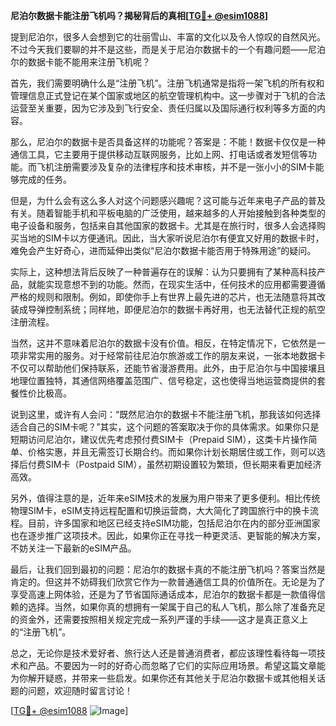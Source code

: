 **尼泊尔数据卡能注册飞机吗？揭秘背后的真相[[TG💪+ @esim1088](https://t.me/s/esim1088)]**

提到尼泊尔，很多人会想到它的壮丽雪山、丰富的文化以及令人惊叹的自然风光。不过今天我们要聊的并不是这些，而是关于尼泊尔数据卡的一个有趣问题——尼泊尔的数据卡能不能用来注册飞机呢？

首先，我们需要明确什么是“注册飞机”。注册飞机通常是指将一架飞机的所有权和管理信息正式登记在某个国家或地区的航空管理机构中。这一步骤对于飞机的合法运营至关重要，因为它涉及到飞行安全、责任归属以及国际通行权利等多方面的内容。

那么，尼泊尔的数据卡是否具备这样的功能呢？答案是：不能！数据卡仅仅是一种通信工具，它主要用于提供移动互联网服务，比如上网、打电话或者发短信等功能。而飞机注册需要涉及复杂的法律程序和技术审核，并不是一张小小的SIM卡能够完成的任务。

但是，为什么会有这么多人对这个问题感兴趣呢？这可能与近年来电子产品的普及有关。随着智能手机和平板电脑的广泛使用，越来越多的人开始接触到各种类型的电子设备和服务，包括来自其他国家的数据卡。尤其是在旅行时，很多人会选择购买当地的SIM卡以方便通讯。因此，当大家听说尼泊尔有便宜又好用的数据卡时，难免会产生好奇心，进而延伸出类似“尼泊尔数据卡能否用于特殊用途”的疑问。

实际上，这种想法背后反映了一种普遍存在的误解：认为只要拥有了某种高科技产品，就能实现意想不到的功能。然而，在现实生活中，任何技术的应用都需要遵循严格的规则和限制。例如，即使你手上有世界上最先进的芯片，也无法随意将其改装成导弹控制系统；同样地，即便尼泊尔的数据卡再好用，也无法替代正规的航空注册流程。

当然，这并不意味着尼泊尔的数据卡没有价值。相反，在特定情况下，它依然是一项非常实用的服务。对于经常前往尼泊尔旅游或工作的朋友来说，一张本地数据卡不仅可以帮助他们保持联系，还能节省漫游费用。此外，由于尼泊尔与中国接壤且地理位置独特，其通信网络覆盖范围广、信号稳定，这也使得当地运营商提供的套餐性价比极高。

说到这里，或许有人会问：“既然尼泊尔的数据卡不能注册飞机，那我该如何选择适合自己的SIM卡呢？”其实，这个问题的答案取决于你的具体需求。如果你只是短期访问尼泊尔，建议优先考虑预付费SIM卡（Prepaid SIM），这类卡片操作简单、价格实惠，并且无需签订长期合约。而如果你计划长期居住或工作，则可以选择后付费SIM卡（Postpaid SIM），虽然初期设置较为繁琐，但长期来看更加经济高效。

另外，值得注意的是，近年来eSIM技术的发展为用户带来了更多便利。相比传统物理SIM卡，eSIM支持远程配置和切换运营商，大大简化了跨国旅行中的换卡流程。目前，许多国家和地区已经支持eSIM功能，包括尼泊尔在内的部分亚洲国家也在逐步推广这项技术。因此，如果你正在寻找一种更灵活、更智能的解决方案，不妨关注一下最新的eSIM产品。

最后，让我们回到最初的问题：尼泊尔的数据卡真的不能注册飞机吗？答案当然是肯定的。但这并不妨碍我们欣赏它作为一款普通通信工具的价值所在。无论是为了享受高速上网体验，还是为了节省国际通话成本，尼泊尔的数据卡都是一款值得信赖的选择。当然，如果你真的想拥有一架属于自己的私人飞机，那么除了准备充足的资金外，还需要按照相关规定完成一系列严谨的手续——这才是真正意义上的“注册飞机”。

总之，无论你是技术爱好者、旅行达人还是普通消费者，都应该理性看待每一项技术和产品。不要因为一时的好奇心而忽略了它们的实际应用场景。希望这篇文章能为你解开疑惑，并带来一些启发。如果你还有其他关于尼泊尔数据卡或其他相关话题的问题，欢迎随时留言讨论！

[[TG💪+ @esim1088](https://t.me/s/esim1088) ![Image](https://i.postimg.cc/4NQfJmqS/Snipaste-2025-05-13-00-14-12.png)]
